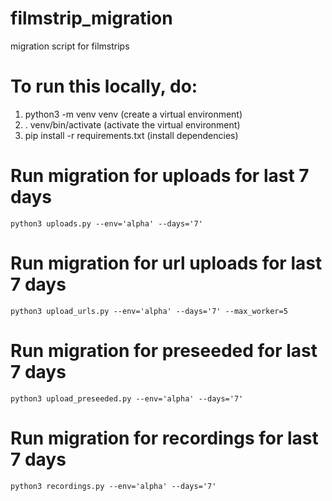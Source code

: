 # filmstrip_migration
migration script for filmstrips

# To run this locally, do:

1. python3 -m venv venv   (create a virtual environment)     
2. . venv/bin/activate    (activate the virtual environment)
3. pip install -r requirements.txt  (install dependencies)


# Run migration for uploads for last 7 days

`python3 uploads.py --env='alpha' --days='7'`

# Run migration for url uploads for last 7 days

`python3 upload_urls.py --env='alpha' --days='7' --max_worker=5`

# Run migration for preseeded for last 7 days

`python3 upload_preseeded.py --env='alpha' --days='7'`

# Run migration for recordings for last 7 days

`python3 recordings.py --env='alpha' --days='7'`
